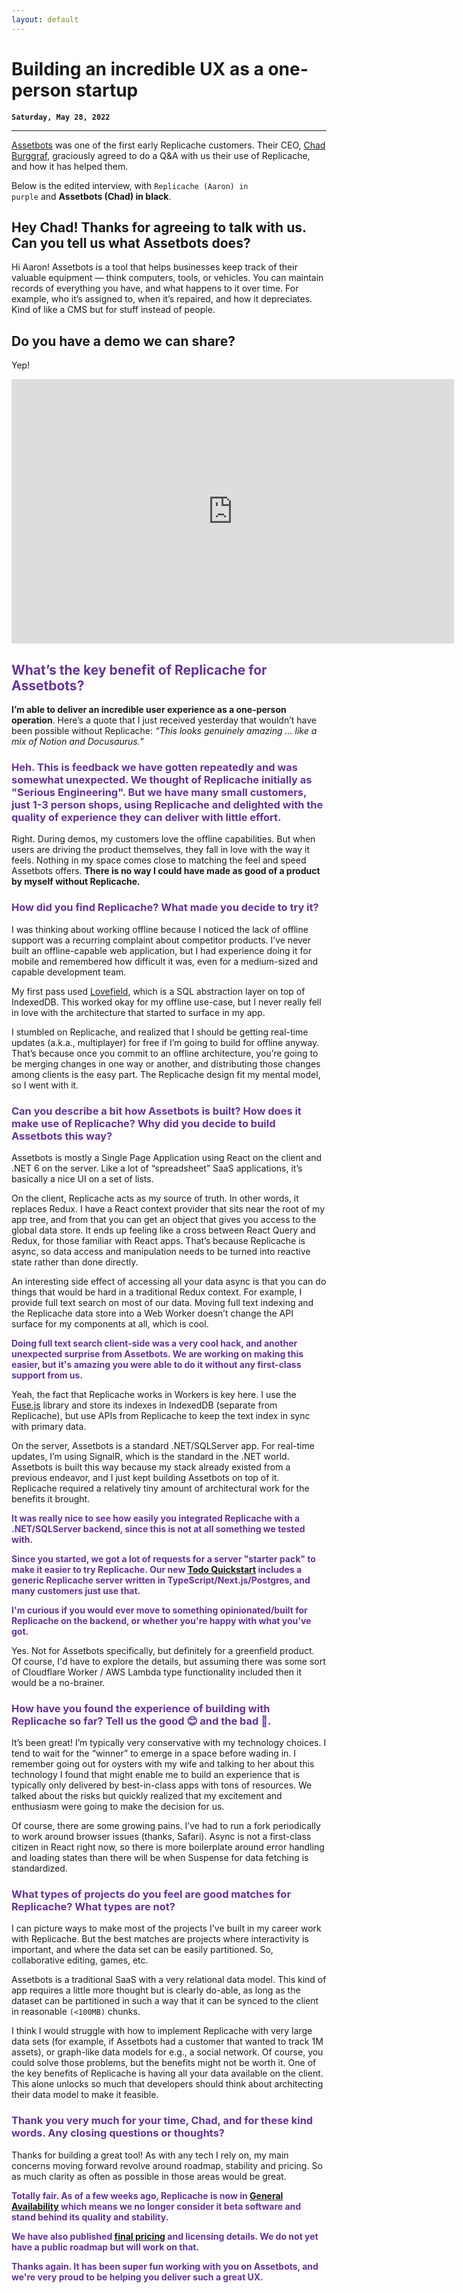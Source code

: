 ```yaml
---
layout: default
---
```


# **Building an incredible UX as a one-person startup**

**`Saturday, May 28, 2022`**

<hr>

[Assetbots](https://assetbots.com/) was one of the first early Replicache customers. Their CEO, [Chad Burggraf](https://twitter.com/chadburggraf), graciously agreed to do a Q&A with us their use of Replicache, and how it has helped them.

Below is the edited interview, with <code>Replicache (Aaron) in purple</code> and **Assetbots (Chad) in black**.

## Hey Chad! Thanks for agreeing to talk with us. Can you tell us what Assetbots does?

Hi Aaron! Assetbots is a tool that helps businesses keep track of their valuable equipment — think computers, tools, or vehicles. You can maintain records of everything you have, and what happens to it over time. For example, who it’s assigned to, when it’s repaired, and how it depreciates. Kind of like a CMS but for stuff instead of people.

## Do you have a demo we can share?

Yep!

<iframe width="708" height="423" src="https://www.youtube.com/embed/u8DhCtmshsE" title="Assetbots Demo #1" frameborder="0" allow="accelerometer; autoplay; clipboard-write; encrypted-media; gyroscope; picture-in-picture" allowfullscreen></iframe>

## <span style="color:rebeccapurple">What’s the key benefit of Replicache for Assetbots?</span>

**I’m able to deliver an incredible user experience as a one-person operation**. Here’s a quote that I just received yesterday that wouldn’t have been possible without Replicache: *“This looks genuinely amazing … like a mix of Notion and Docusaurus.”*

### <span style="color:rebeccapurple">Heh. This is feedback we have gotten repeatedly and was somewhat unexpected. We thought of Replicache initially as "Serious Engineering". But we have many small customers, just 1-3 person shops, using Replicache and delighted with the quality of experience they can deliver with little effort.</span>

Right. During demos, my customers love the offline capabilities. But when users are driving the product themselves, they fall in love with the way it feels. Nothing in my space comes close to matching the feel and speed Assetbots offers. **There is no way I could have made as good of a product by myself without Replicache.**

### <span style="color:rebeccapurple">How did you find Replicache? What made you decide to try it?</span>

I was thinking about working offline because I noticed the lack of offline support was a recurring complaint about competitor products. I’ve never built an offline-capable web application, but I had experience doing it for mobile and remembered how difficult it was, even for a medium-sized and capable development team.


My first pass used [Lovefield](https://google.github.io/lovefield/), which is a SQL abstraction layer on top of IndexedDB. This worked okay for my offline use-case, but I never really fell in love with the architecture that started to surface in my app.


I stumbled on Replicache, and realized that I should be getting real-time updates (a.k.a., multiplayer) for free if I’m going to build for offline anyway. That’s because once you commit to an offline architecture, you’re going to be merging changes in one way or another, and distributing those changes among clients is the easy part. The Replicache design fit my mental model, so I went with it.

### <span style="color:rebeccapurple">Can you describe a bit how Assetbots is built? How does it make use of Replicache? Why did you decide to build Assetbots this way?</span>

Assetbots is mostly a Single Page Application using React on the client and .NET 6 on the server. Like a lot of “spreadsheet” SaaS applications, it’s basically a nice UI on a set of lists.


On the client, Replicache acts as my source of truth. In other words, it replaces Redux. I have a React context provider that sits near the root of my app tree, and from that you can get an object that gives you access to the global data store. It ends up feeling like a cross between React Query and Redux, for those familiar with React apps. That’s because Replicache is async, so data access and manipulation needs to be turned into reactive state rather than done directly.


An interesting side effect of accessing all your data async is that you can do things that would be hard in a traditional Redux context. For example, I provide full text search on most of our data. Moving full text indexing and the Replicache data store into a Web Worker doesn’t change the API surface for my components at all, which is cool.

 **<span style="color:rebeccapurple">Doing full text search client-side was a very cool hack, and another unexpected surprise from Assetbots. We are working on making this easier, but it's amazing you were able to do it without any first-class support from us.</span>**


Yeah, the fact that Replicache works in Workers is key here. I use the [Fuse.js](https://fusejs.io/) library and store its indexes in IndexedDB (separate from Replicache), but use APIs from Replicache to keep the text index in sync with primary data.


On the server, Assetbots is a standard .NET/SQLServer app. For real-time updates, I’m using SignalR, which is the standard in the .NET world. Assetbots is built this way because my stack already existed from a previous endeavor, and I just kept building Assetbots on top of it. Replicache required a relatively tiny amount of architectural work for the benefits it brought.

 **<span style="color:rebeccapurple">It was really nice to see how easily you integrated Replicache with a .NET/SQLServer backend, since this is not at all something we tested with.</span>**


 **<span style="color:rebeccapurple">Since you started, we got a lot of requests for a server "starter pack" to make it easier to try Replicache. Our new [Todo Quickstart](https://doc.replicache.dev/) includes a generic Replicache server written in TypeScript/Next.js/Postgres, and many customers just use that.</span>**


 **<span style="color:rebeccapurple">I'm curious if you would ever move to something opinionated/built for Replicache on the backend, or whether you're happy with what you've got.</span>**

Yes. Not for Assetbots specifically, but definitely for a greenfield product. Of course, I'd have to explore the details, but assuming there was some sort of Cloudflare Worker / AWS Lambda type functionality included then it would be a no-brainer.

### **<span style="color:rebeccapurple">How have you found the experience of building with Replicache so far? Tell us the good 😊 and the bad 😬.</span>**

It’s been great! I’m typically very conservative with my technology choices. I tend to wait for the “winner” to emerge in a space before wading in. I remember going out for oysters with my wife and talking to her about this technology I found that might enable me to build an experience that is typically only delivered by best-in-class apps with tons of resources. We talked about the risks but quickly realized that my excitement and enthusiasm were going to make the decision for us.

Of course, there are some growing pains. I’ve had to run a fork periodically to work around browser issues (thanks, Safari). Async is not a first-class citizen in React right now, so there is more boilerplate around error handling and loading states than there will be when Suspense for data fetching is standardized.

### **<span style="color:rebeccapurple">What types of projects do you feel are good matches for Replicache? What types are not?</span>**

I can picture ways to make most of the projects I've built in my career work with Replicache. But the best matches are projects where interactivity is important, and where the data set can be easily partitioned. So, collaborative editing, games, etc.


Assetbots is a traditional SaaS with a very relational data model. This kind of app requires a little more thought but is clearly do-able, as long as the dataset can be partitioned in such a way that it can be synced to the client in reasonable <code>(<100MB)</code> chunks.

I think I would struggle with how to implement Replicache with very large data sets (for example, if Assetbots had a customer that wanted to track 1M assets), or graph-like data models for e.g., a social network. Of course, you could solve those problems, but the benefits might not be worth it. One of the key benefits of Replicache is having all your data available on the client. This alone unlocks so much that developers should think about architecting their data model to make it feasible.

### **<span style="color:rebeccapurple">Thank you very much for your time, Chad, and for these kind words. Any closing questions or thoughts?</span>**

Thanks for building a great tool! As with any tech I rely on, my main concerns moving forward revolve around roadmap, stability and pricing. So as much clarity as often as possible in those areas would be great.


 **<span style="color:rebeccapurple">Totally fair. As of a few weeks ago, Replicache is now in [General Availability](https://replicache.dev/blog/replicache-general-availability) which means we no longer consider it beta software and stand behind its quality and stability.</span>**


 **<span style="color:rebeccapurple">We have also published [final pricing](https://replicache.dev/#pricing) and licensing details. We do not yet have a public roadmap but will work on that.</span>**


**<span style="color:rebeccapurple">Thanks again. It has been super fun working with you on Assetbots, and we're very proud to be helping you deliver such a great UX.</span>**